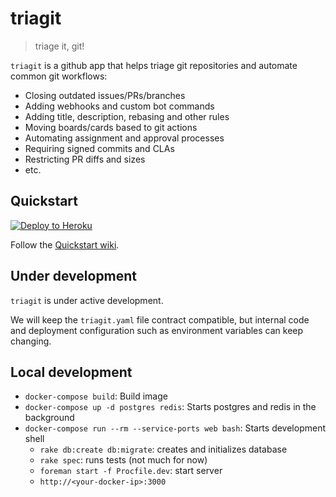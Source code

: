 # triagit

> triage it, git!

`triagit` is a github app that helps triage git repositories and automate common git workflows:

- Closing outdated issues/PRs/branches
- Adding webhooks and custom bot commands
- Adding title, description, rebasing and other rules
- Moving boards/cards based to git actions
- Automating assignment and approval processes
- Requiring signed commits and CLAs
- Restricting PR diffs and sizes
- etc.

## Quickstart

[![Deploy to Heroku](https://www.herokucdn.com/deploy/button.svg)](https://heroku.com/deploy)

Follow the [Quickstart wiki](https://github.com/triagit/triagit/wiki/Quickstart).

## Under development

`triagit` is under active development.

We will keep the `triagit.yaml` file contract compatible,
but internal code and deployment configuration such as
environment variables can keep changing.

## Local development

* `docker-compose build`: Build image
* `docker-compose up -d postgres redis`: Starts postgres and redis in the background
* `docker-compose run --rm --service-ports web bash`: Starts development shell
  * `rake db:create db:migrate`: creates and initializes database
  * `rake spec`: runs tests (not much for now)
  * `foreman start -f Procfile.dev`: start server
  * `http://<your-docker-ip>:3000`

